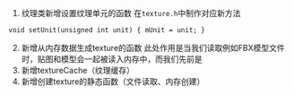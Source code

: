 1. 纹理类新增设置纹理单元的函数
在`texture.h`中制作对应新方法
```
void setUnit(unsigned int unit) { mUnit = unit; }
```
2. 新增从内存数据生成texture的函数
此处作用是当我们读取例如FBX模型文件时，贴图和模型会一起被读入内存中，而我们先前是
3. 新增textureCache（纹理缓存）
4. 新增创建texture的静态函数（文件读取、内存创建）
<!--stackedit_data:
eyJoaXN0b3J5IjpbNjk4MTE3OTc1LC0zMDc0MzY3NTFdfQ==
-->